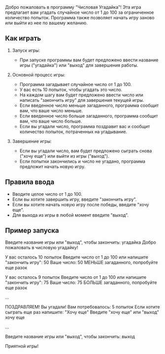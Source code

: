 Добро пожаловать в программу "Числовая Угадайка"! Эта игра предлагает вам угадать случайное число от 1 до 100 за ограниченное количество попыток. Программа также позволяет начать игру заново или выйти из нее по вашему желанию.

## Как играть

1. Запуск игры:
   - При запуске программы вам будет предложено ввести название игры ("угадайка") или "выход" для завершения работы.
   
2. Основной процесс игры:
   - Программа загадывает случайное число от 1 до 100.
   - У вас есть 10 попыток, чтобы угадать это число.
   - На каждом шагу вам будет предложено ввести число или написать "закончить игру" для завершения текущей игры.
   - Если введенное число меньше загаданного, программа сообщит вам, что ваше число меньше.
   - Если введенное число больше загаданного, программа сообщит вам, что ваше число больше.
   - Если вы угадали число, программа поздравит вас и сообщит количество попыток, потраченных на угадывание.
   
3. Завершение игры:
   - Если вы угадали число, вам будет предложено сыграть снова ("хочу еще") или выйти из игры ("выход").
   - Если попытки закончились и число не угадано, программа предложит начать новую игру.

## Правила ввода

- Вводите целое число от 1 до 100.
- Если вы хотите завершить игру, введите "закончить игру".
- Если вы хотите начать новую игру после победы, введите "хочу еще".
- Для выхода из игры в любой момент введите "выход".

## Пример запуска
Введите название игры или "выход", чтобы закончить:
угадайка
Добро пожаловать в числовую угадайку!

У вас осталось 10 попыток
Введите число от 1 до 100 или напишите "закончить игру": 
50
Ваше число: 50 МЕНЬШЕ загаданного, попробуйте еще разок

У вас осталось 9 попыток
Введите число от 1 до 100 или напишите "закончить игру": 
75
Ваше число: 75 БОЛЬШЕ загаданного, попробуйте еще разок

...

ПОЗДРАВЛЯЕМ! Вы угадали!
Вам потребовалось: 5 попыток
Если хотите сыграть еще раз напишите: "Хочу еще"
Введите "хочу еще" или "выход"
хочу еще

...

Введите название игры или "выход", чтобы закончить:
выход

Приятной игры!
